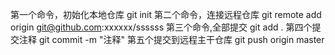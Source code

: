 第一个命令，初始化本地仓库 git init 
第二个命令，连接远程仓库 git remote add origin git@github.com:xxxxxx/ssssss 第三个命令,全部提交 git add .
第四个提交注释 git commit -m "注释" 第五个提交到远程主干仓库 git push origin master